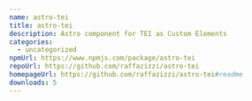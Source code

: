 ```yaml
---
name: astro-tei
title: astro-tei
description: Astro component for TEI as Custom Elements
categories:
  - uncategorized
npmUrl: https://www.npmjs.com/package/astro-tei
repoUrl: https://github.com/raffazizzi/astro-tei
homepageUrl: https://github.com/raffazizzi/astro-tei#readme
downloads: 5
---
```

